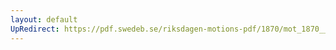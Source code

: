 ```yaml
---
layout: default
UpRedirect: https://pdf.swedeb.se/riksdagen-motions-pdf/1870/mot_1870__ak__00052/mot_1870__ak__00052_001.pdf
---
```

